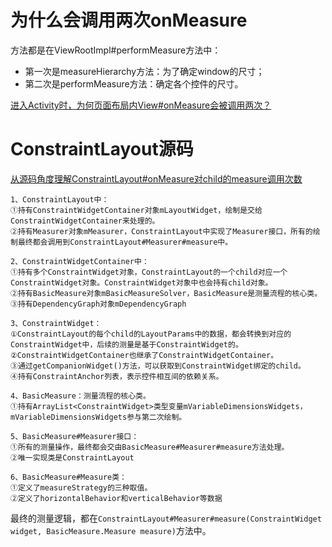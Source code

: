 
# 为什么会调用两次onMeasure

方法都是在ViewRootImpl#performMeasure方法中：
- 第一次是measureHierarchy方法：为了确定window的尺寸；
- 第二次是performMeasure方法：确定各个控件的尺寸。

[进入Activity时，为何页面布局内View#onMeasure会被调用两次？](https://blog.csdn.net/qq_26287435/article/details/123274342)

# ConstraintLayout源码

[从源码角度理解ConstraintLayout#onMeasure对child的measure调用次数](https://juejin.cn/post/7072307652537090079)

```
1、ConstraintLayout中：
①持有ConstraintWidgetContainer对象mLayoutWidget，绘制是交给ConstraintWidgetContainer来处理的。
②持有Measurer对象mMeasurer，ConstraintLayout中实现了Measurer接口，所有的绘制最终都会调用到ConstraintLayout#Measurer#measure中。

2、ConstraintWidgetContainer中：
①持有多个ConstraintWidget对象，ConstraintLayout的一个child对应一个ConstraintWidget对象。ConstraintWidget对象中也会持有child对象。
②持有BasicMeasure对象mBasicMeasureSolver，BasicMeasure是测量流程的核心类。
③持有DependencyGraph对象mDependencyGraph

3、ConstraintWidget：
①ConstraintLayout的每个child的LayoutParams中的数据，都会转换到对应的ConstraintWidget中，后续的测量是基于ConstraintWidget的。
②ConstraintWidgetContainer也继承了ConstraintWidgetContainer。
③通过getCompanionWidget()方法，可以获取到ConstraintWidget绑定的child。
④持有ConstraintAnchor列表，表示控件相互间的依赖关系。

4、BasicMeasure：测量流程的核心类。
①持有ArrayList<ConstraintWidget>类型变量mVariableDimensionsWidgets，mVariableDimensionsWidgets参与第二次绘制。

5、BasicMeasure#Measurer接口：
①所有的测量操作，最终都会交由BasicMeasure#Measurer#measure方法处理。
②唯一实现类是ConstraintLayout

6、BasicMeasure#Measure类：
①定义了measureStrategy的三种取值。
②定义了horizontalBehavior和verticalBehavior等数据

```

最终的测量逻辑，都在`ConstraintLayout#Measurer#measure(ConstraintWidget widget, BasicMeasure.Measure measure)`方法中。

